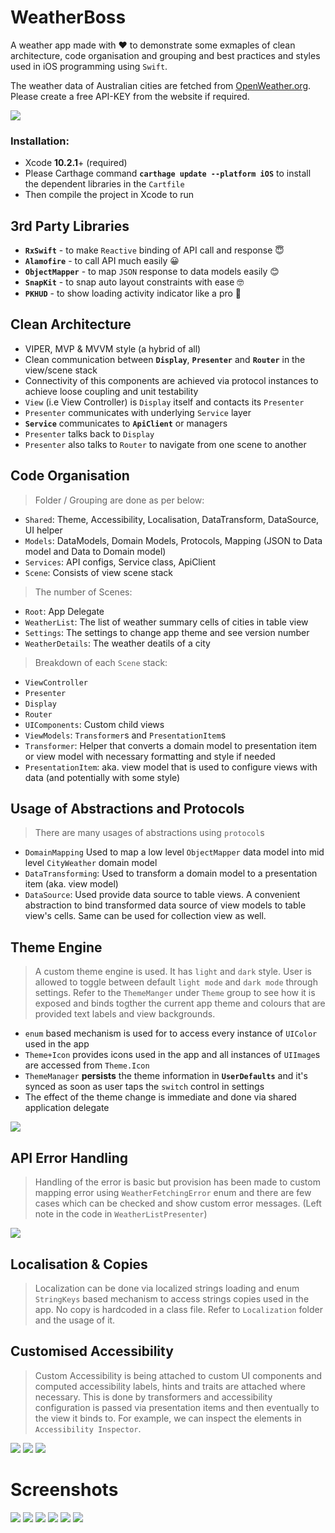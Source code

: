 # WeatherBoss
A weather app made with ❤️ to demonstrate some exmaples of clean architecture, code organisation and grouping and best practices and styles used in iOS programming using `Swift`.

The weather data of Australian cities are fetched from [OpenWeather.org](https://openweathermap.org/current). Please create a free API-KEY from the website if required.

![](/Docs/WeatherBoss-in-action.gif "")

### Installation: 
- Xcode **10.2.1**+ (required)
- Please Carthage command **`carthage update --platform iOS`** to install the dependent libraries in the `Cartfile`
- Then compile the project in Xcode to run

## 3rd Party Libraries
 - **`RxSwift`** - to make `Reactive` binding of API call and response 😇
 - **`Alamofire`** - to call API much easily 😀
 - **`ObjectMapper`** - to map `JSON` response to data models easily 😊
 - **`SnapKit`** - to snap auto layout constraints with ease 🤓
 - **`PKHUD`** - to show loading activity indicator like a pro 🙈


## Clean Architecture
 - VIPER, MVP & MVVM style (a hybrid of all)
 - Clean communication between **`Display`**, **`Presenter`** and **`Router`** in the view/scene stack
 - Connectivity of this components are achieved via protocol instances to achieve loose coupling and unit testability
 - `View` (i.e View Controller) is `Display` itself and contacts its `Presenter`
 - `Presenter` communicates with underlying `Service` layer
 - **`Service`** communicates to **`ApiClient`** or managers
 - `Presenter` talks back to `Display`
 - `Presenter` also talks to `Router` to navigate from one scene to another
 
 ## Code Organisation
 > Folder / Grouping are done as per below:
 - `Shared`: Theme, Accessibility, Localisation, DataTransform, DataSource, UI helper
 - `Models`: DataModels, Domain Models, Protocols, Mapping (JSON to Data model and Data to Domain model)
 - `Services`: API configs, Service class, ApiClient
 - `Scene`: Consists of view scene stack
 > The number of Scenes:
 - `Root`: App Delegate
 - `WeatherList`: The list of weather summary cells of cities in table view
 - `Settings`: The settings to change app theme and see version number
 - `WeatherDetails`: The weather deatils of a city
 > Breakdown of each `Scene` stack:
  - `ViewController`
  - `Presenter`
  - `Display`
  - `Router`
  - `UIComponents`: Custom child views
  - `ViewModels`: `Transformer`s and `PresentationItem`s
  - `Transformer`: Helper that converts a domain model to presentation item or view model with necessary formatting and style if needed
  - `PresentationItem`: aka. view model that is used to configure views with data (and potentially with some style)
  
## Usage of Abstractions and Protocols
> There are many usages of abstractions using `protocol`s
- `DomainMapping` Used to map a low level `ObjectMapper` data model into mid level `CityWeather` domain model
- `DataTransforming`: Used to transform a domain model to a presentation item (aka. view model)
- `DataSource`: Used provide data source to table views. A convenient abstraction to bind transformed data source of view models to table view's cells. Same can be used for collection view as well.

  
## Theme Engine
> A custom theme engine is used. It has `light` and `dark` style. 
User is allowed to toggle between default `light mode` and `dark mode` through settings. Refer to the `ThemeManger` under `Theme` group to see how it is exposed and binds togther the current app theme and colours that are provided text labels and view backgrounds. 
-  `enum` based mechanism is used for to access every instance of `UIColor` used in the app
- `Theme+Icon` provides icons used in the app and all instances of `UIImage`s are accessed from `Theme.Icon`
- `ThemeManager` **persists** the theme information in **`UserDefaults`** and it's synced as soon as user taps the `switch` control in settings
- The effect of the theme change is immediate and done via shared application delegate

![](/Docs/app_theme_persistence.gif "")

## API Error Handling
> Handling of the error is basic but provision has been made to custom mapping error using `WeatherFetchingError` enum and there are few cases which can be checked and show custom error messages. (Left note in the code in `WeatherListPresenter`)

![](/Docs/error_dark.png "")

## Localisation & Copies
> Localization can be done via localized strings loading and enum `StringKeys` based mechanism to access strings copies used in the app. No copy is hardcoded in a class file. Refer to `Localization` folder and the usage of it.

## Customised Accessibility
> Custom Accessibility is being attached to custom UI components and computed accessibility labels, hints and traits are attached where necessary. This is done by transformers and accessibility configuration is passed via presentation items and then eventually to the view it binds to. For example, we can inspect the elements in `Accessibility Inspector`.

![](/Docs/acc_list.png "")
![](/Docs/acc_temperature.png "")
![](/Docs/acc_windspeed.png "")



# Screenshots

![](/Docs/list_light.png "") ![](/Docs/list_dark.png "")
![](/Docs/detail_light.png "") ![](/Docs/detail_dark.png "")
![](/Docs/settings_light.png "") ![](/Docs/settings_dark.png "")


